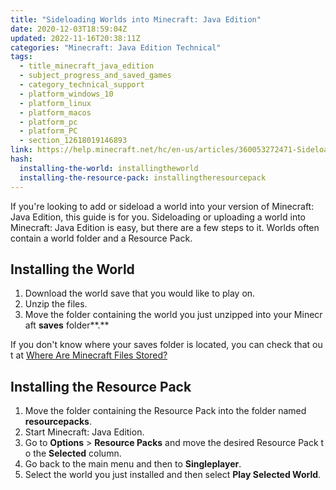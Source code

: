 ```yaml
---
title: "Sideloading Worlds into Minecraft: Java Edition"
date: 2020-12-03T18:59:04Z
updated: 2022-11-16T20:38:11Z
categories: "Minecraft: Java Edition Technical"
tags:
  - title_minecraft_java_edition
  - subject_progress_and_saved_games
  - category_technical_support
  - platform_windows_10
  - platform_linux
  - platform_macos
  - platform_pc
  - platform_PC
  - section_12618019146893
link: https://help.minecraft.net/hc/en-us/articles/360053272471-Sideloading-Worlds-into-Minecraft-Java-Edition
hash:
  installing-the-world: installingtheworld
  installing-the-resource-pack: installingtheresourcepack
---
```


If you're looking to add or sideload a world into your version of Minecraft: Java Edition, this guide is for you. Sideloading or uploading a world into Minecraft: Java Edition is easy, but there are a few steps to it. Worlds often contain a world folder and a Resource Pack. 

## Installing the World 

1.  Download the world save that you would like to play on. 
2.  Unzip the files. 
3.  Move the folder containing the world you just unzipped into your Minecraft **saves** folder**.** 

If you don't know where your saves folder is located, you can check that out at [Where Are Minecraft Files Stored?](./Managing-Data-and-Game-Storage-in-Minecraft-Java-Edition.md) 

## Installing the Resource Pack 

1.  Move the folder containing the Resource Pack into the folder named **resourcepacks**. 
2.  Start Minecraft: Java Edition. 
3.  Go to **Options** \> **Resource Packs** and move the desired Resource Pack to the **Selected** column. 
4.  Go back to the main menu and then to **Singleplayer**. 
5.  Select the world you just installed and then select **Play Selected World**.
